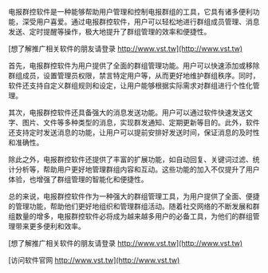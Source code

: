 电报群控软件是一种能够帮助用户管理和控制电报群组的工具，它具有诸多便利功能，深受用户喜爱。通过电报群控软件，用户可以轻松地进行群组成员管理、消息发送、定时提醒等操作，极大地提升了群组管理的效率和便捷性。

[想了解推广相关软件的朋友请登录 http://www.vst.tw](http://www.vst.tw)

首先，电报群控软件为用户提供了全面的群组管理功能。用户可以快速添加或移除群组成员，设置管理员权限，禁言特定用户等，从而更好地维护群组秩序。同时，软件还支持自定义群组规则和设定，让用户能够根据实际需求对群组进行个性化管理。

其次，电报群控软件还具备强大的消息发送功能。用户可以通过软件快速发送文字、图片、文件等多种类型的消息，实现群发通知、定期更新等目的。此外，软件还支持定时发送消息的功能，让用户可以提前安排好发送时间，保证消息的及时性和准确性。

除此之外，电报群控软件还提供了丰富的扩展功能，如自动回复、关键词过滤、统计分析等，帮助用户更好地管理群组内容和互动。这些功能的加入不仅提升了用户体验，也增强了群组管理的智能化和便捷性。

总的来说，电报群控软件作为一种强大的群组管理工具，为用户提供了全面、便捷的管理功能，帮助他们更好地组织和管理群组活动。随着社交网络的不断发展和群组数量的增多，电报群控软件必将成为越来越多用户的必备工具，为他们的群组管理带来更多便利和效率。

[想了解推广相关软件的朋友请登录 http://www.vst.tw](http://www.vst.tw)


[访问软件官网 http://www.vst.tw](http://www.vst.tw)

